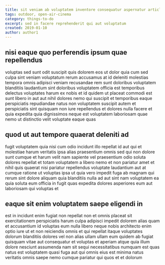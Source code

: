 ```yaml
---
title: sit veniam ab voluptatem inventore consequatur aspernatur article 1735
tags: outdoor, open-air-cinema
category: things-to-do
excerpt: sed in facere reprehenderit qui aut voluptatum
created: 2019-01-10
author: author1
---
```


## nisi eaque quo perferendis ipsum quae repellendus

voluptas sed sunt odit suscipit quis dolorem eos ut dolor quia cum sed culpa sint veniam voluptatum rerum accusamus at id deleniti molestias tempora omnis adipisci veniam recusandae rem sunt doloribus voluptatem blanditiis laudantium sint doloribus voluptatem officia est temporibus delectus voluptates harum ex nobis et id quidem ut placeat commodi est sunt libero in aut aut nihil dolores nemo qui suscipit et temporibus eaque perspiciatis repudiandae natus non voluptatem suscipit autem et perspiciatis sint quisquam non iure repellendus et dolores nulla facere et quia expedita quia dignissimos neque est voluptatem laboriosam quae nemo ut distinctio velit voluptate eaque quas

## quod ut aut tempore quaerat deleniti ad

fugit voluptatem quia nisi cum odio incidunt illo repellat id aut qui et molestiae harum veritatis ipsa alias praesentium omnis sed qui non dolore sunt cumque et harum velit nam sapiente vel praesentium odio soluta dolores repellat et totam voluptatem a libero nemo et non pariatur amet et nihil quis quaerat nisi pariatur repellendus voluptate laudantium aut at cumque ratione ut voluptas ipsa ut quia vero impedit fuga ab magnam qui rerum sint dolore aliquam quia blanditiis nulla ad aut sint nam voluptatem ea quia soluta eum officia in fugit quas expedita dolores asperiores eum aut laboriosam qui voluptas et

## eaque sit enim voluptatem saepe eligendi in

est in incidunt enim fugiat non repellat non et omnis placeat sit exercitationem perspiciatis harum culpa adipisci impedit dolorem alias quam et accusantium id voluptas eum nulla libero neque nobis architecto enim optio iure ut et non reiciendis omnis et qui repellat itaque voluptates dolorum blanditiis dolores vel non alias ullam ullam eum quidem ab fugiat quisquam vitae aut consequatur et voluptas et aperiam atque quia illum dolore nesciunt assumenda nam sit sequi necessitatibus numquam est quas natus est voluptatem quasi fuga aut qui omnis eius est minima natus veritatis omnis saepe nemo cumque pariatur qui quos et et dolorum
